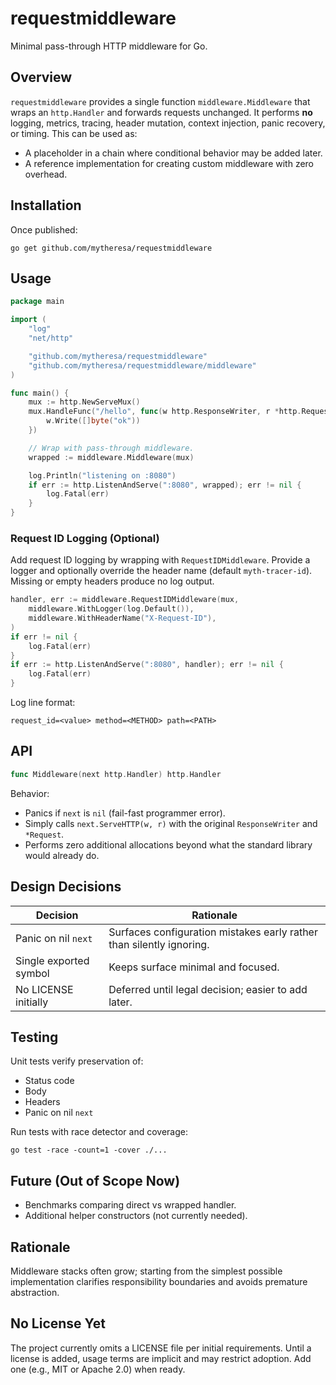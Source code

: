# requestmiddleware

Minimal pass-through HTTP middleware for Go.

## Overview

`requestmiddleware` provides a single function `middleware.Middleware` that wraps an `http.Handler` and forwards requests unchanged. It performs **no** logging, metrics, tracing, header mutation, context injection, panic recovery, or timing. This can be used as:

- A placeholder in a chain where conditional behavior may be added later.
- A reference implementation for creating custom middleware with zero overhead.

## Installation

Once published:

```
go get github.com/mytheresa/requestmiddleware
```

## Usage

```go
package main

import (
    "log"
    "net/http"

    "github.com/mytheresa/requestmiddleware"
    "github.com/mytheresa/requestmiddleware/middleware"
)

func main() {
    mux := http.NewServeMux()
    mux.HandleFunc("/hello", func(w http.ResponseWriter, r *http.Request) {
        w.Write([]byte("ok"))
    })

    // Wrap with pass-through middleware.
    wrapped := middleware.Middleware(mux)

    log.Println("listening on :8080")
    if err := http.ListenAndServe(":8080", wrapped); err != nil {
        log.Fatal(err)
    }
}
```

### Request ID Logging (Optional)

Add request ID logging by wrapping with `RequestIDMiddleware`. Provide a logger
and optionally override the header name (default `myth-tracer-id`). Missing or
empty headers produce no log output.

```go
handler, err := middleware.RequestIDMiddleware(mux,
    middleware.WithLogger(log.Default()),
    middleware.WithHeaderName("X-Request-ID"),
)
if err != nil {
    log.Fatal(err)
}
if err := http.ListenAndServe(":8080", handler); err != nil {
    log.Fatal(err)
}
```

Log line format:

```
request_id=<value> method=<METHOD> path=<PATH>
```

## API

```go
func Middleware(next http.Handler) http.Handler
```

Behavior:

- Panics if `next` is `nil` (fail-fast programmer error).
- Simply calls `next.ServeHTTP(w, r)` with the original `ResponseWriter` and `*Request`.
- Performs zero additional allocations beyond what the standard library would already do.

## Design Decisions

| Decision               | Rationale                                                            |
| ---------------------- | -------------------------------------------------------------------- |
| Panic on nil `next`    | Surfaces configuration mistakes early rather than silently ignoring. |
| Single exported symbol | Keeps surface minimal and focused.                                   |
| No LICENSE initially   | Deferred until legal decision; easier to add later.                  |

## Testing

Unit tests verify preservation of:

- Status code
- Body
- Headers
- Panic on nil `next`

Run tests with race detector and coverage:

```
go test -race -count=1 -cover ./...
```

## Future (Out of Scope Now)

- Benchmarks comparing direct vs wrapped handler.
- Additional helper constructors (not currently needed).

## Rationale

Middleware stacks often grow; starting from the simplest possible implementation clarifies responsibility boundaries and avoids premature abstraction.

## No License Yet

The project currently omits a LICENSE file per initial requirements. Until a license is added, usage terms are implicit and may restrict adoption. Add one (e.g., MIT or Apache 2.0) when ready.
